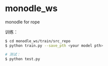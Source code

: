 # monodle_ws
monodle for rope



训练：

```bash
$ cd monodle_ws/train/src_repo 
$ python train.py --save_pth <your model pth>

# 测试：
$ python test.py
```



